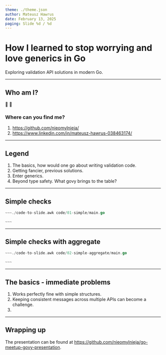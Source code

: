 ```yaml
---
theme: ./theme.json
author: Mateusz Hawrus
date: February 13, 2025
paging: Slide %d / %d
---
```


# How I learned to stop worrying and love generics in Go

Exploring validation API solutions in modern Go.

---

## Who am I?

👨 💼

### Where can you find me?

1. https://github.com/nieomylnieja/
2. https://www.linkedin.com/in/mateusz-hawrus-038463174/

---

## Legend

1. The basics, how would one go about writing validation code.
2. Getting fancier, previous solutions.
3. Enter generics.
4. Beyond type safety. What govy brings to the table?

---

## Simple checks

```go
~~~./code-to-slide.awk code/01-simple/main.go

~~~
```

---

## Simple checks with aggregate

```go
~~~./code-to-slide.awk code/02-simple-aggregate/main.go

~~~
```

---

## The basics - immediate problems

1. Works perfectly fine with simple structures.
2. Keeping consistent messages across multiple APIs can become a challenge.
3. 

---

## Wrapping up

The presentation can be found at https://github.com/nieomylnieja/go-meetup-govy-presentation.
